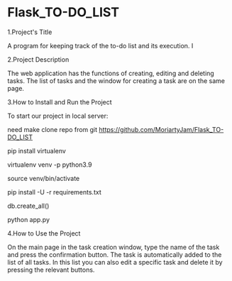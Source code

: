 # Flask_TO-DO_LIST

1.Project's Title

A program for keeping track of the to-do list and its execution. I

2.Project Description

The web application has the functions of creating, editing and deleting tasks. The list of tasks and the window for creating a task are on the same page. 

3.How to Install and Run the Project

To start our project in local server:

need make clone repo from git https://github.com/MoriartyJam/Flask_TO-DO_LIST

pip install virtualenv

virtualenv venv -p python3.9

source venv/bin/activate

pip install -U -r requirements.txt 

db.create_all()

python app.py

4.How to Use the Project 

On the main page in the task creation window, type the name of the task and press the confirmation button. The task is automatically added to the list of all tasks. In this list you can also edit a specific task and delete it by pressing the relevant buttons. 
